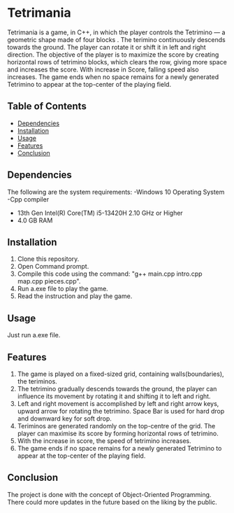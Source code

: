 # Tetrimania
Tetrimania is a game, in C++, in which the player controls the Tetrimino — a geometric shape made of four blocks . The terimino continuously descends towards the ground. The player can rotate it or shift it in left and right direction. The objective of the player is to maximize the score by creating horizontal rows of tetrimino blocks, which clears the row, giving more space and increases the score. With increase in Score, falling speed also increases. The game ends when no space remains for a newly generated Tetrimino to appear at the top-center of the playing field.

## Table of Contents
 - [Dependencies](#dependencies)
 - [Installation](#installation)
 - [Usage](#usage)
 - [Features](#features)
 - [Conclusion](#conclusion)

 ## Dependencies
 The following are the system requirements:
 -Windows 10 Operating System
 -Cpp  compiler
 - 13th Gen Intel(R) Core(TM) i5-13420H   2.10 GHz or Higher
 - 4.0 GB RAM

## Installation
 1) Clone this repository.
 2) Open Command prompt.
 3) Compile this code using the command: "g++ main.cpp intro.cpp map.cpp pieces.cpp".
 4) Run a.exe file to play the game.
 5) Read the instruction and play the game.

## Usage
 Just run a.exe file.

## Features 
 1) The game is played on a fixed-sized grid, containing walls(boundaries), the teriminos.
 2) The tetrimino gradually descends towards the ground, the player can influence its movement by rotating it and shifting it to left and right.
 3) Left and right movement is accomplished by left and right arrow keys, upward arrow for rotating the tetrimino. Space Bar is used for hard drop and downward key for soft drop.
 4) Teriminos are generated randomly on the top-centre of the grid. The player can maximise its score by forming horizontal rows of tetrimino.
 5) With the increase in score, the speed of tetrimino increases.
 6) The game ends if no space remains for a newly generated Tetrimino to appear at the top-center of the playing field.

## Conclusion 
The project is done with the concept of Object-Oriented Programming. There could more updates in the future based on the liking by the public.
